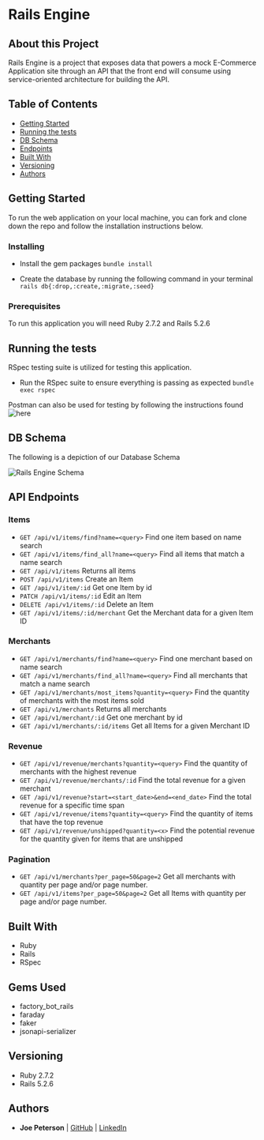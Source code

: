 # Rails Engine

## About this Project
Rails Engine is a project that exposes data that powers a mock E-Commerce Application site through an API that the front end will consume using service-oriented architecture for building the API.

## Table of Contents

  - [Getting Started](#getting-started)
  - [Running the tests](#running-the-tests)
  - [DB Schema](#db-schema)
  - [Endpoints](#endpoints)
  - [Built With](#built-with)
  - [Versioning](#versioning)
  - [Authors](#authors)

## Getting Started

To run the web application on your local machine, you can fork and clone down the repo and follow the installation instructions below.


### Installing

- Install the gem packages
`bundle install`

- Create the database by running the following command in your terminal
`rails db{:drop,:create,:migrate,:seed}`

### Prerequisites

To run this application you will need Ruby 2.7.2 and Rails 5.2.6

## Running the tests
RSpec testing suite is utilized for testing this application.
- Run the RSpec suite to ensure everything is passing as expected
`bundle exec rspec`

Postman can also be used for testing by following the instructions found ![here](https://backend.turing.edu/module3/projects/rails_engine/)

## DB Schema
The following is a depiction of our Database Schema

 ![Rails Engine Schema](assets/README-f3a799e1.png)

## API Endpoints

### Items
- `GET /api/v1/items/find?name=<query>` Find one item based on name search
- `GET /api/v1/items/find_all?name=<query>` Find all items that match a name search
- `GET /api/v1/items` Returns all items
- `POST /api/v1/items` Create an Item
- `GET /api/v1/item/:id` Get one Item by id
- `PATCH /api/v1/items/:id` Edit an Item
- `DELETE /api/v1/items/:id` Delete an Item
- `GET /api/v1/items/:id/merchant` Get the Merchant data for a given Item ID

### Merchants
- `GET /api/v1/merchants/find?name=<query>` Find one merchant based on name search
- `GET /api/v1/merchants/find_all?name=<query>` Find all merchants that match a name search
- `GET /api/v1/merchants/most_items?quantity=<query>` Find the quantity of merchants with the most items sold
- `GET /api/v1/merchants` Returns all merchants
- `GET /api/v1/merchant/:id` Get one merchant by id
- `GET /api/v1/merchants/:id/items` Get all Items for a given Merchant ID

### Revenue
- `GET /api/v1/revenue/merchants?quantity=<query>` Find the quantity of merchants with the highest revenue
- `GET /api/v1/revenue/merchants/:id` Find the total revenue for a given merchant
- `GET /api/v1/revenue?start=<start_date>&end=<end_date>` Find the total revenue for a specific time span
- `GET /api/v1/revenue/items?quantity=<query>` Find the quantity of items that have the top revenue
- `GET /api/v1/revenue/unshipped?quantity=<x>` Find the potential revenue for the quantity given for items that are unshipped

### Pagination
- `GET /api/v1/merchants?per_page=50&page=2` Get all merchants with quantity per page and/or page number.
- `GET /api/v1/items?per_page=50&page=2` Get all Items with quantity per page and/or page number.

## Built With
- Ruby
- Rails
- RSpec

## Gems Used
- factory_bot_rails
- faraday
- faker
- jsonapi-serializer

## Versioning
- Ruby 2.7.2
- Rails 5.2.6

## Authors
- **Joe Peterson**
| [GitHub](https://github.com/JoePeterson51) |
  [LinkedIn](https://www.linkedin.com/in/joe-peterson-14718220b/)
